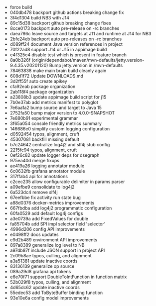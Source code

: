 - force build
- 040db478 backport github actions breaking change fix
- 3f4d1304 build NB3 with J14
- 89c15d38 backport github breaking change fixes
- 8cce0173 backport auto pre-release on -rc branches
- daea786c leave source and targets at J11 and runtime at J14 for NB3
- 2bfe24eb backport auto pre-releases on -rc branches
- d089ff24 document Java version references in project
- 70f22ad8 support J14 or J15 in appimage build
- e4f325c4 disable test which is present in feature branch
- 8a0b326f (origin/dependabot/maven/mvn-defaults/jetty.version-9.4.35.v20201120) Bump jetty.version in /mvn-defaults
- 78463838 make main brain build cleanly again
- 608d1f72 Update DOWNLOADS.md
- 3d2ff55f auto create apikey
- cfa92eab package organization
- 2ab118f4 package organization
- a23808b3 update appimage build script for j15
- 7b0e37ab add metrics manifest to polyglot
- 7e6aa1a2 bump source and target to Java 15
- 2752fa50 bump major version to 4.0.0-SNAPSHOT
- 7e880b91 experimental grammar
- 3f65a054 console friendly metrics summary
- 146686e0 simplify custom logging configuration
- d0592454 typos, alignment, cruft
- 45307081 backfill missing default
- b7c24642 centralize log4j2 and slf4j stub config
- 2215fc94 typos, alignment, cruft
- 0ef26c82 update logger deps for dsegraph
- 975ea40d merge fixups
- ae419a26 logging annotator module
- 6c0632fb grafana annotator module
- 317ffab4 api for annotations
- c2cec235 allow configurable delimiter in params parser
- a09efbe9 consolidate to log4j2
- 6a523dc4 remove slf4j
- 67eefbbe fix activity run state bug
- a88d0376 docker-metrics improvements
- 667fbdba add log4j2 programmatic configuration
- 60fa0529 add default log4j configs
- a3e0739a add FixedValues for double
- fa85704b add SPI impl selector field 'selector'
- 4996d206 config API improvements
- e0498ff2 docs updates
- e9d2b489 environment API improvements
- 897a8389 generalize log level to NB
- a97db87f include JSON support in project API
- 2c09b8ae typos, culling, and alignment
- a3a51381 update inactive coords
- 83136139 generalize op source
- 089a29d8 grafana api tokens
- e6e70f71 support DoubleToIntFunction in function matrix
- 52b029f8 typos, culling, and alignment
- 4d65dc62 update inactive coords
- 55edec53 add ToByteBuffer binding function
- 93e10e6a config model improvements
